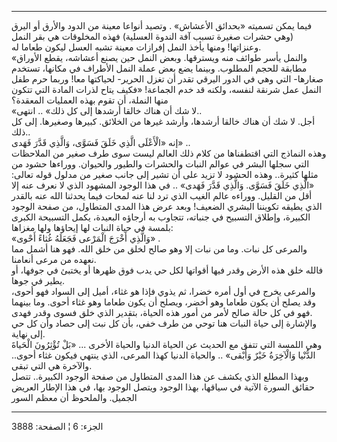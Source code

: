 ------------------------------------------------------------------------

فيما يمكن تسميته «بحدائق الأعشاش» . وتصيد أنواعا معينة من الدود والأرق
أو اليرق (وهي حشرات صغيرة تسبب آفة الندوة العسلية) فهذه المخلوقات هي بقر
النمل وعنزاتها! ومنها يأخذ النمل إفرازات معينة تشبه العسل ليكون طعاما
له.  
«والنمل يأسر طوائف منه ويسترقها. وبعض النمل حين يصنع أعشاشه، يقطع
الأوراق مطابقة للحجم المطلوب. وبينما يضع بعض عملة النمل الأطراف في
مكانها، تستخدم صغارها- التي وهي في الدور اليرقي تقدر أن تغزل الحرير-
لحياكتها معا! وربما حرم طفل النمل عمل شرنقة لنفسه، ولكنه قد خدم الجماعة!
«فكيف يتاح لذرات المادة التي تتكون منها النملة، أن تقوم بهذه العمليات
المعقدة؟  
«لا شك أن هناك خالقا أرشدها إلى كل ذلك» .. انتهى..  
أجل. لا شك أن هناك خالقا أرشدها، وأرشد غيرها من الخلائق. كبيرها وصغيرها.
إلى كل ذلك..  
إنه «الْأَعْلَى الَّذِي خَلَقَ فَسَوَّى، وَالَّذِي قَدَّرَ فَهَدى» ..  
وهذه النماذج التي اقتطفناها من كلام ذلك العالم ليست سوى طرف صغير من
الملاحظات التي سجلها البشر في عوالم النبات والحشرات والطيور والحيوان.
ووراءها حشود من مثلها كثيرة.. وهذه الحشود لا تزيد على أن تشير إلى جانب
صغير من مدلول قوله تعالى: «الَّذِي خَلَقَ فَسَوَّى. وَالَّذِي قَدَّرَ فَهَدى» .. في هذا
الوجود المشهود الذي لا نعرف عنه إلا أقل من القليل. ووراءه عالم الغيب
الذي ترد لنا عنه لمحات فيما يحدثنا الله عنه بالقدر الذي يطيقه تكويننا
البشري الضعيف! وبعد عرض هذا المدى المتطاول، من صفحة الوجود الكبيرة،
وإطلاق التسبيح في جنباته، تتجاوب به أرجاؤه البعيدة، يكمل التسبيحة الكبرى
بلمسة في حياة النبات لها إيحاؤها ولها مغزاها:  
«وَالَّذِي أَخْرَجَ الْمَرْعى فَجَعَلَهُ غُثاءً أَحْوى» .  
والمرعى كل نبات. وما من نبات إلا وهو صالح لخلق من خلق الله. فهو هنا أشمل
مما نعهده من مرعى أنعامنا.  
فالله خلق هذه الأرض وقدر فيها أقواتها لكل حي يدب فوق ظهرها أو يختبئ في
جوفها، أو يطير في جوها.  
والمرعى يخرج في أول أمره خضرا، ثم يذوي فإذا هو غثاء، أميل إلى السواد فهو
أحوى، وقد يصلح أن يكون طعاما وهو أخضر، ويصلح أن يكون طعاما وهو غثاء
أحوى. وما بينهما فهو في كل حالة صالح لأمر من أمور هذه الحياة، بتقدير
الذي خلق فسوى وقدر فهدى.  
والإشارة إلى حياة النبات هنا توحي من طرف خفي، بأن كل نبت إلى حصاد وأن كل
حي إلى نهاية.  
وهي اللمسة التي تتفق مع الحديث عن الحياة الدنيا والحياة الأخرى ... «بَلْ
تُؤْثِرُونَ الْحَياةَ الدُّنْيا وَالْآخِرَةُ خَيْرٌ وَأَبْقى» .. والحياة الدنيا كهذا المرعى،
الذي ينتهي فيكون غثاء أحوى.. والآخرة هي التي تبقى.  
وبهذا المطلع الذي يكشف عن هذا المدى المتطاول من صفحة الوجود الكبيرة..
تتصل حقائق السورة الآتية في سياقها، بهذا الوجود ويتصل الوجود بها، في هذا
الإطار العريض الجميل. والملحوظ أن معظم السور

------------------------------------------------------------------------

الجزء: 6 ¦ الصفحة: 3888
